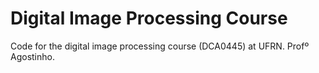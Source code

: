 # Digital Image Processing Course

Code for the digital image processing course (DCA0445) at UFRN. Profº Agostinho.
